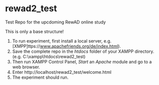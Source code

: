 # rewad2_test
Test Repo for the upcdoming RewAD online study

This is only a base structure!

1. To run experiment, first install a local server, e.g. [XMPP]ttps://www.apachefriends.org/de/index.html).
2. Save the complete repo in the *htdocs* folder of your XAMPP directory. (e.g. C:\xampp\htdocs\rewad2_test)
3. Then run XAMPP Control Panel, *Start* an *Apache* module and go to a web browser.
4. Enter http://localhost/rewad2_test/welcome.html
5. The experiment should run.
